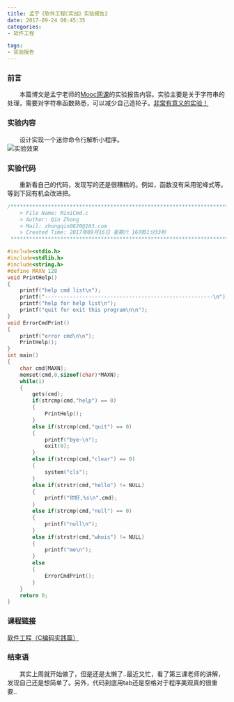 ```yaml
---
title: 孟宁《软件工程C实战》实验报告2
date: 2017-09-24 00:45:35
categories:
- 软件工程

tags:
- 实验报告
---
```

### 前言
&emsp;&emsp;本篇博文是孟宁老师的[Mooc网课](https://mooc.study.163.com/course/USTC-1000002006#/info)的实验报告内容。实验主要是关于字符串的处理，需要对字符串函数熟悉，可以减少自己造轮子。<u>非常有意义的实验！</u>

<!--more-->

### 实验内容
&emsp;&emsp;设计实现一个迷你命令行解析小程序。
<br/>![实验效果](http://ou5rpeic9.bkt.clouddn.com/2017-09-23%2023-47-38%E7%9A%84%E5%B1%8F%E5%B9%95%E6%88%AA%E5%9B%BE.png)

### 实验代码
&emsp;&emsp;重新看自己的代码，发现写的还是很糟糕的。例如，函数没有采用驼峰式等。等到下回有机会改进把。
```c
/*************************************************************************
    > File Name: MiniCmd.c
    > Author: Qin Zhong
    > Mail: zhongqin0820@163.com
    > Created Time: 2017年09月16日 星期六 16时01分33秒
 ************************************************************************/

#include<stdio.h>
#include<stdlib.h>
#include<string.h>
#define MAXN 128
void PrintHelp()
{
    printf("help cmd list\n");
    printf("------------------------------------------------------\n");
    printf("help for help list\n");
    printf("quit for exit this program\n\n");
}
void ErrorCmdPrint()
{
    printf("error cmd\n\n");
    PrintHelp();
}
int main()
{
    char cmd[MAXN];
    memset(cmd,0,sizeof(char)*MAXN);
    while(1)
    {
        gets(cmd);
        if(strcmp(cmd,"help") == 0)
        {
        	PrintHelp();
        }
        else if(strcmp(cmd,"quit") == 0)
        {
        	printf("bye~\n");
        	exit(0);
        }
        else if(strcmp(cmd,"clear") == 0)
        {
            system("cls");
        }
        else if(strstr(cmd,"hello") != NULL)
        {
        	printf("你好,%s\n",cmd);
        }
        else if(strcmp(cmd,"null") == 0)
        {
        	printf("null\n");
        }
        else if(strstr(cmd,"whois") != NULL)
        {
        	printf("me\n");
        }
        else
        {
            ErrorCmdPrint();
        }
    }
    return 0;
}
```
### 课程链接
[软件工程（C编码实践篇）](https://mooc.study.163.com/course/USTC-1000002006#/info)
### 结束语
&emsp;&emsp;其实上周就开始做了，但是还是太懒了..最近又忙，看了第三课老师的讲解，发现自己还是想简单了。另外，代码到底用tab还是空格对于程序美观真的很重要..
